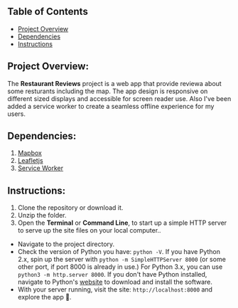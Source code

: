 ## Table of Contents

* [Project Overview](#Project-Overview)
* [Dependencies](#Dependencies)
* [Instructions](#instructions)

## Project Overview:

The **Restaurant Reviews** project is a web app that provide reviewa about some resturants including the map. The app design is responsive on different sized displays and accessible for screen reader use. Also I've been added a service worker to  create a seamless offline experience for my users.

## Dependencies:

1. [Mapbox](https://www.mapbox.com/)
2. [Leafletjs](https://leafletjs.com/)
3. [Service Worker](https://alligator.io/js/service-workers/)


## Instructions:

1. Clone the repository or download it.
2. Unzip the folder.
3. Open the **Terminal** or **Command Line**, to start up a simple HTTP server to serve up the site files on your local computer..
- Navigate to the project directory.
- Check the version of Python you have: `python -V`. If you have Python 2.x, spin up the server with `python -m SimpleHTTPServer 8000` (or some other port, if port 8000 is already in use.) For Python 3.x, you can use `python3 -m http.server 8000`. If you don't have Python installed, navigate to Python's [website](https://www.python.org/) to download and install the software.
- With your server running, visit the site: `http://localhost:8000` and explore the app 🎉.
